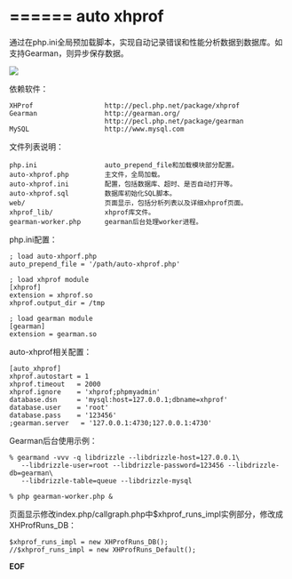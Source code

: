 ======
auto xhprof
======

通过在php.ini全局预加载脚本，实现自动记录错误和性能分析数据到数据库。如支持Gearman，则异步保存数据。

![](https://github.com/smallfish/auto-xhprof/raw/master/auto-xhprof-1.png)

依赖软件：

    XHProf                  http://pecl.php.net/package/xhprof
    Gearman                 http://gearman.org/
                            http://pecl.php.net/package/gearman
    MySQL                   http://www.mysql.com

文件列表说明：

    php.ini                 auto_prepend_file和加载模块部分配置。
    auto-xhprof.php         主文件，全局加载。
    auto-xhprof.ini         配置，包括数据库、超时、是否自动打开等。
    auto-xhprof.sql         数据库初始化SQL脚本。
    web/                    页面显示，包括分析列表以及详细xhprof页面。
    xhprof_lib/             xhprof库文件。
    gearman-worker.php      gearman后台处理worker进程。


php.ini配置：

    ; load auto-xhporf.php
    auto_prepend_file = '/path/auto-xhprof.php'

    ; load xhprof module
    [xhprof]
    extension = xhprof.so
    xhprof.output_dir = /tmp

    ; load gearman module
    [gearman]
    extension = gearman.so

auto-xhprof相关配置：

    [auto_xhprof]
    xhprof.autostart = 1
    xhprof.timeout   = 2000
    xhprof.ignore    = 'xhprof;phpmyadmin'
    database.dsn     = 'mysql:host=127.0.0.1;dbname=xhprof'
    database.user    = 'root'
    database.pass    = '123456'
    ;gearman.server   = '127.0.0.1:4730;127.0.0.1:4730'


Gearman后台使用示例：

    % gearmand -vvv -q libdrizzle --libdrizzle-host=127.0.0.1\
       --libdrizzle-user=root --libdrizzle-password=123456 --libdrizzle-db=gearman\
       --libdrizzle-table=queue --libdrizzle-mysql

    % php gearman-worker.php &


页面显示修改index.php/callgraph.php中$xhprof_runs_impl实例部分，修改成XHProfRuns_DB：

    $xhprof_runs_impl = new XHProfRuns_DB();
    //$xhprof_runs_impl = new XHProfRuns_Default();


__EOF__
